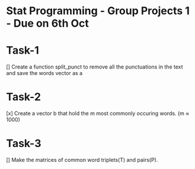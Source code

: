 # Stat Programming - Group Projects 1 - Due on 6th Oct

# Task-1
[] Create a function split_punct to remove all the punctuations in the text and save the words vector as a

# Task-2
[x] Create a vector b that hold the m most commonly occuring words. (m ≈ 1000) 

# Task-3
[] Make the matrices of common word triplets(T) and pairs(P).
